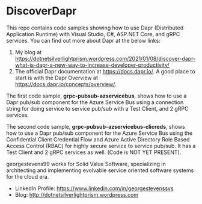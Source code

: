 # DiscoverDapr
This repo contains code samples showing how to use Dapr (Distributed Application Runtime) with Visual Studio, C#, ASP.NET Core, and gRPC services.  You can find out more about Dapr at the below links:
1.  My blog at https://dotnetsilverlightprism.wordpress.com/2021/01/08/discover-dapr-what-is-dapr-a-new-way-to-increase-developer-productivity/
2.  The official Dapr documentation at https://docs.dapr.io/.  A good place to start is with the Dapr Overview at https://docs.dapr.io/concepts/overview/.

The first code sample, **grpc-pubsub-azservicebus**, shows how to use a Dapr pub/sub component for the Azure Service Bus using a connection string for doing service to service pub/sub with a Test Client, and 2 gRPC services.

The second code sample, **grpc-pubsub-azservicebus-clicreds**, shows how to use a Dapr pub/sub component for the Azure Service Bus using the Confidential Client Credential Flow and Azure Active Directory Role Based Access Control (RBAC) for highly secure service to service pub/sub.  It has a Test Client and 2 gRPC services as well. (Code is NOT YET PRESENT).

georgestevens99 works for Solid Value Software, specializing in architecting and implementing evolvable service oriented software systems for the cloud era.
* LinkedIn Profile:  https://www.linkedin.com/in/georgestevenssvs
* Blog:  http://dotnetsilverlightprism.wordpress.com

